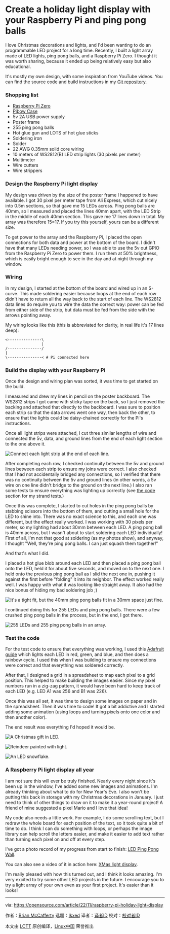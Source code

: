 [#]: subject: "Create a holiday light display with your Raspberry Pi and ping pong balls"
[#]: via: "https://opensource.com/article/22/11/raspberry-pi-holiday-light-display"
[#]: author: "Brian McCafferty https://opensource.com/users/bdm"
[#]: collector: "lkxed"
[#]: translator: " "
[#]: reviewer: " "
[#]: publisher: " "
[#]: url: " "

Create a holiday light display with your Raspberry Pi and ping pong balls
======

I love Christmas decorations and lights, and I'd been wanting to do an programmable LED project for a long time. Recently, I built a light array made of LED lights, ping pong balls, and a Raspberry Pi Zero. I thought it was worth sharing, because it ended up being relatively easy but also educational.

It's mostly my own design, with some inspiration from YouTube videos. You can find the source code and build instructions in my [Git repository][1].

### Shopping list

- [Raspberry Pi Zero][2]
- [Pibow Case][3]
- 5v 2A USB power supply
- Poster frame
- 255 ping pong balls
- Hot glue gun and LOTS of hot glue sticks
- Soldering iron
- Solder
- 22 AWG 0.35mm solid core wiring
- 10 meters of WS2812(B) LED strip lights (30 pixels per meter)
- Multimeter
- Wire cutters
- Wire strippers

### Design the Raspberry Pi light display

My design was driven by the size of the poster frame I happened to have available. I got 30 pixel per meter tape from Ali Express, which cut nicely into 0.5m sections, so that gave me 15 LEDs across. Ping pong balls are 40mm, so I measured and placed the lines 40mm apart, with the LED Strip in the middle of each 40mm section. This gave me 17 lines down in total. My array was therefore 15×17. If you try this yourself, yours can be a different size.

To get power to the array and the Raspberry Pi, I placed the open connections for both data and power at the bottom of the board. I didn't have that many LEDs needing power, so I was able to use the 5v out GPIO from the Raspberry Pi Zero to power them. I run them at 50% brightness, which is easily bright enough to see in the day and at night through my window.

### Wiring

In my design, I started at the bottom of the board and wired up in an S-curve. This made soldering easier because loops at the end of each row didn't have to return all the way back to the start of each line. The WS2812 data lines do require you to wire the data the correct way: power can be fed from either side of the strip, but data must be fed from the side with the arrows pointing away.

My wiring looks like this (this is abbreviated for clarity, in real life it's 17 lines deep):

```
<---------------\
                |
/---------------/
|
\---------------< # Pi connected here
```

### Build the display with your Raspberry Pi

Once the design and wiring plan was sorted, it was time to get started on the build.

I measured and drew my lines in pencil on the poster backboard. The WS2812 strips I got came with sticky tape on the back, so I just removed the backing and attached that directly to the backboard. I was sure to position each strip so that the data arrows went one way, then back the other, to ensure that the lights could be daisy-chained correctly for the Pi's instructions.

Once all light strips were attached, I cut three similar lengths of wire and connected the 5v, data, and ground lines from the end of each light section to the one above it.

![Connect each light strip at the end of each line.][4]

After completing each row, I checked continuity between the 5v and ground lines between each strip to ensure my joins were correct. I also checked that I had not accidentally bridged any connections, so I verified that there was no continuity between the 5v and ground lines (in other words, a 5v wire on one line didn't bridge to the ground on the next line.) I also ran some tests to ensure everything was lighting up correctly (see [the code][5] section for my strand tests.)

Once this was complete, I started to cut holes in the ping pong balls by stabbing scissors into the bottom of them, and cutting a small hole for the LED to shine into. There was no exact science to this, and each one was different, but the effect really worked. I was working with 30 pixels per meter, so my lighting had about 30mm between each LED. A ping pong ball is 40mm across, but I wasn't about to start soldering each LED individually! First of all, I'm not that good at soldering (as my photos show), and anyway, I thought "Well, they're ping pong balls. I can just squash them together!"

And that's what I did.

I placed a hot glue blob around each LED and then placed a ping pong ball onto the LED, held it for about five seconds, and moved on to the next one. I held onto the previous ping pong ball as I slid the next one in, pushing it against the first before "folding" it into its neighbor. The effect worked really well. I was happy with what it was looking like straight away. It also had the nice bonus of hiding my bad soldering job ;)

![It's a tight fit, but the 40mm ping pong balls fit in a 30mm space just fine.][6]

I continued doing this for 255 LEDs and ping pong balls. There were a few crushed ping pong balls in the process, but in the end, I got there.

![255 LEDs and 255 ping pong balls in an array.][7]

### Test the code

For the test code to ensure that everything was working, I used this [Adafruit guide][8] which lights each LED in red, green, and blue, and then does a rainbow cycle. I used this when I was building to ensure my connections were correct and that everything was soldered correctly.

After that, I designed a grid in a spreadsheet to map each pixel to a grid position. This helped to make building the images easier. Since my pixel numbers run in a zig-zag pattern, it would have been hard to keep track of each LED (e.g. LED A1 was 256 and B1 was 226). 

Once this was all set, it was time to design some images on paper and in the spreadsheet. Then it was time to code! It got a bit addictive and I started adding some animation (using loops and turning pixels onto one color and then another color). 

The end result was everything I'd hoped it would be.

![A Christmas gift in LED.][9]

![Reindeer painted with light.][10]

![An LED snowflake.][11]

### A Raspberry Pi light display all year

I am not sure this will ever be truly finished. Nearly every night since it's been up in the window, I've added some new images and animations. I'm already thinking about what to do for New Year's Eve. I also won't be putting this back in storage with my Christmas decorations in January. I just need to think of other things to draw on it to make it a year-round project! A friend of mine suggested a pixel Mario and I love that idea!

My code also needs a little work. For example, I do some scrolling text, but I redraw the whole board for each position of the text, so it took quite a bit of time to do. I think I can do something with loops, or perhaps the image library can help scroll the letters easier, and make it easier to add text rather than turning each pixel on and off at every step.

I've got a photo record of my progress from start to finish: [LED Ping Pong Wall][12].

You can also see a video of it in action here: [XMas light display][13].

I'm really pleased with how this turned out, and I think it looks amazing. I'm very excited to try some other LED projects in the future. I encourage you to try a light array of your own even as your first project. It's easier than it looks!

--------------------------------------------------------------------------------

via: https://opensource.com/article/22/11/raspberry-pi-holiday-light-display

作者：[Brian McCafferty][a]
选题：[lkxed][b]
译者：[译者ID](https://github.com/译者ID)
校对：[校对者ID](https://github.com/校对者ID)

本文由 [LCTT](https://github.com/LCTT/TranslateProject) 原创编译，[Linux中国](https://linux.cn/) 荣誉推出

[a]: https://opensource.com/users/bdm
[b]: https://github.com/lkxed
[1]: https://github.com/bmccafferty/ping-pong-led-wall
[2]: https://shop.pimoroni.com/products/raspberry-pi-zero-wh-with-pre-soldered-header
[3]: https://shop.pimoroni.com/products/pibow-zero-w
[4]: https://opensource.com/sites/default/files/2022-11/IMG_20201126_115520.jpeg
[5]: https://opensource.com#the-code
[6]: https://opensource.com/sites/default/files/2022-11/IMG_20201127_101409.webp
[7]: https://opensource.com/sites/default/files/2022-11/IMG_20201127_160500.webp
[8]: https://learn.adafruit.com/neopixels-on-raspberry-pi/python-usage
[9]: https://opensource.com/sites/default/files/2022-11/IMG_20201127_181931.webp
[10]: https://opensource.com/sites/default/files/2022-11/IMG_20201202_215902.webp
[11]: https://opensource.com/sites/default/files/2022-11/IMG_20201127_215314.webp
[12]: https://projects.bdm.scot/Xmas%20LED%20Wall%202020/
[13]: https://youtu.be/zc0501GzpMw
